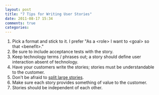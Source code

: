 ```yaml
---
layout: post
title: "7 Tips for Writing User Stories"
date: 2011-08-17 15:34
comments: true
categories:
---
```

<div><ol>
<li>Pick a format and stick to it. I prefer "As a &lt;role&gt; I want to
&lt;goal&gt; so that &lt;benefit&gt;."</li>
<li>Be sure to include acceptance tests with the story.</li>
<li>Keep technology terms / phrases out; a story should define user interaction
absent of technology.</li>
<li>Have your customers write the stories; stories must be understandable to
the customer.</li>
<li>Don't be afraid to <a href="blog/2010/11/28/ideas-for-splitting-large-user-stories/">split large stories</a>.</li>
<li>Make sure each story provides something of value to the customer.</li>
<li>Stories should be independent of each other.</li>
</ol></div>
